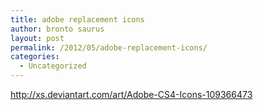 ```yaml
---
title: adobe replacement icons
author: bronto saurus
layout: post
permalink: /2012/05/adobe-replacement-icons/
categories:
  - Uncategorized
---
```

<http://xs.deviantart.com/art/Adobe-CS4-Icons-109366473>
